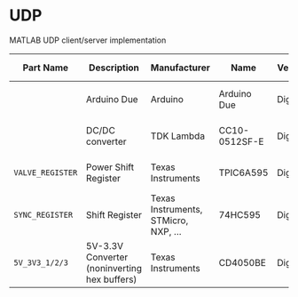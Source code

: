 # UDP
MATLAB UDP client/server implementation

| Part Name | Description | Manufacturer | Name | Vendor | Part-Number |
| --- | --- | --- | --- | --- | --- |
| | Arduino Due | Arduino | Arduino Due | Digikey | [1050-1049-ND](https://www.digikey.com/product-detail/en/arduino/A000062/1050-1049-ND "DigiKey 1050-1049-ND") |
| | DC/DC converter | TDK Lambda | CC10-0512SF-E | DigiKey | 445-2433-ND |
| `VALVE_REGISTER` | Power Shift Register | Texas Instruments | TPIC6A595 | DigiKey | 296-9007-5-ND |
| `SYNC_REGISTER` | Shift Register | Texas Instruments, STMicro, NXP, … | 74HC595 | DigiKey | 296-1600-5-ND |
| `5V_3V3_1/2/3` | 5V-3.3V Converter (noninverting hex buffers) | Texas Instruments | CD4050BE | DigiKey | [296-2056-5-ND](https://www.digikey.com/product-detail/en/texas-instruments/CD4050BE/296-2056-5-ND/ "DigiKey 296-2056-5-ND") |
